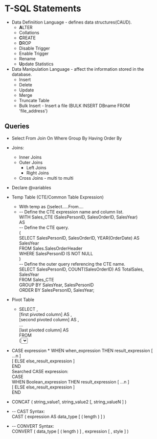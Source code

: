 # T-SQL Statements
* Data Definiition Language - defines data structures(CAUD).
    * **A**LTER
    * Collations
    * **C**REATE
    * **D**ROP
    * Disable Trigger
    * Enable Trigger
    * Rename
    * **U**pdate Statistics
* Data Manipulation Language - affect the information stored in the database.
    * Insert
    * Delete
    * Update
    * Merge
    * Truncate Table
    * Bulk Insert - Insert a file (BULK INSERT DBname FROM 'file_address')
    
## Queries  
* Select From  Join On Where Group By Having Order By
* Joins:
    * Inner Joins
    * Outer Joins
        * Left Joins
        * Right Joins
    * Cross Joins - multi to multi
* Declare @variables
* Temp Table (CTE/Common Table Expression)
    * With temp as ()select.....From....
    * -- Define the CTE expression name and column list.  
WITH Sales_CTE (SalesPersonID, SalesOrderID, SalesYear)  
AS  
-- Define the CTE query.  
(  
    SELECT SalesPersonID, SalesOrderID, YEAR(OrderDate) AS SalesYear  
    FROM Sales.SalesOrderHeader  
    WHERE SalesPersonID IS NOT NULL  
)  
-- Define the outer query referencing the CTE name.  
SELECT SalesPersonID, COUNT(SalesOrderID) AS TotalSales, SalesYear  
FROM Sales_CTE  
GROUP BY SalesYear, SalesPersonID  
ORDER BY SalesPersonID, SalesYear; 
* Pivot Table
    * SELECT <non-pivoted column>,  
    [first pivoted column] AS <column name>,  
    [second pivoted column] AS <column name>,  
    ...  
    [last pivoted column] AS <column name>  
FROM  
    (<SELECT query that produces the data>)   
    AS <alias for the source query>  
PIVOT  
(  
    <aggregation function>(<column being aggregated>)  
FOR   
[<column that contains the values that will become column headers>]   
    IN ( [first pivoted column], [second pivoted column],  
    ... [last pivoted column])  
) AS <alias for the pivot table>  
<optional ORDER BY clause>;  

* CASE expression
      * WHEN when_expression THEN result_expression [ ...n ]   
     [ ELSE else_result_expression ]   
END   
Searched CASE expression:  
CASE  
     WHEN Boolean_expression THEN result_expression [ ...n ]   
     [ ELSE else_result_expression ]   
END 
* CONCAT ( string_value1, string_value2 [, string_valueN ] )  
* -- CAST Syntax:  
CAST ( expression AS data_type [ ( length ) ] )  
  
* -- CONVERT Syntax:  
CONVERT ( data_type [ ( length ) ] , expression [ , style ] )  
